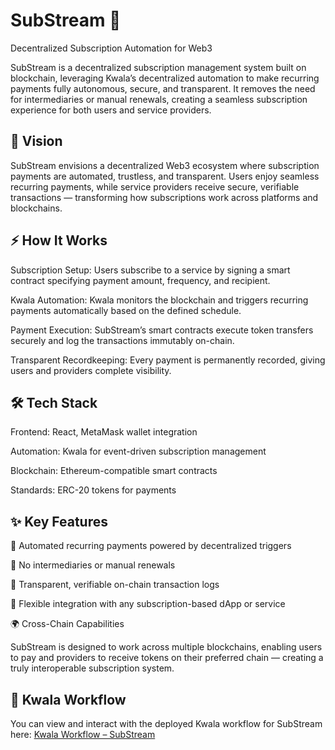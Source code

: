 # SubStream 🚀

Decentralized Subscription Automation for Web3

SubStream is a decentralized subscription management system built on blockchain, leveraging Kwala’s decentralized automation to make recurring payments fully autonomous, secure, and transparent. It removes the need for intermediaries or manual renewals, creating a seamless subscription experience for both users and service providers.

## 🔮 Vision

SubStream envisions a decentralized Web3 ecosystem where subscription payments are automated, trustless, and transparent. Users enjoy seamless recurring payments, while service providers receive secure, verifiable transactions — transforming how subscriptions work across platforms and blockchains.

## ⚡ How It Works

Subscription Setup: Users subscribe to a service by signing a smart contract specifying payment amount, frequency, and recipient.

Kwala Automation: Kwala monitors the blockchain and triggers recurring payments automatically based on the defined schedule.

Payment Execution: SubStream’s smart contracts execute token transfers securely and log the transactions immutably on-chain.

Transparent Recordkeeping: Every payment is permanently recorded, giving users and providers complete visibility.

## 🛠 Tech Stack

Frontend: React, MetaMask wallet integration

Automation: Kwala for event-driven subscription management

Blockchain: Ethereum-compatible smart contracts

Standards: ERC-20 tokens for payments

## ✨ Key Features

🔁 Automated recurring payments powered by decentralized triggers

💸 No intermediaries or manual renewals

🧾 Transparent, verifiable on-chain transaction logs

🧠 Flexible integration with any subscription-based dApp or service

🌍 Cross-Chain Capabilities

SubStream is designed to work across multiple blockchains, enabling users to pay and providers to receive tokens on their preferred chain — creating a truly interoperable subscription system.

## 📌 Kwala Workflow

You can view and interact with the deployed Kwala workflow for SubStream here: [Kwala Workflow – SubStream](https://kwala.network/yaml-editor?yaml=Name%3A+SubStream_final_d3fa_6a01%0ATrigger%3A%0A++TriggerSourceContract%3A+NA%0A++TriggerChainID%3A+NA%0A++TriggerEventName%3A+NA%0A++TriggerEventFilter%3A+NA%0A++TriggerSourceContractABI%3A+NA%0A++TriggerPrice%3A+NA%0A++RecurringSourceContract%3A+NA%0A++RecurringChainID%3A+NA%0A++RecurringEventName%3A+NA%0A++RecurringEventFilter%3A+NA%0A++RecurringSourceContractABI%3A+NA%0A++RecurringPrice%3A+NA%0A++RepeatEvery%3A+30d%0A++ExecuteAfter%3A+immediate%0A++ExpiresIn%3A+1884522120%0A++Meta%3A+NA%0A++ActionStatusNotificationPOSTURL%3A+https%3A%2F%2Fworkflow-notification-test.kalp.network%2Fpush_notification%0A++ActionStatusNotificationAPIKey%3A+NA%0AActions%3A%0A++-+Name%3A+payement%0A++++Type%3A+post%0A++++APIEndpoint%3A+https%3A%2F%2F0214195035fb.ngrok-free.app%2Fexecute-payment%0A++++APIPayload%3A%0A++++++wallet_address%3A+%270x64837E3827FCcF0aD406A6D6fC3dD3De0234D3fA%27%0A++++TargetContract%3A+NA%0A++++TargetFunction%3A+NA%0A++++TargetParams%3A+%0A++++ChainID%3A+NA%0A++++EncodedABI%3A+NA%0A++++Bytecode%3A+NA%0A++++Metadata%3A+NA%0A++++RetriesUntilSuccess%3A+5%0AExecution%3A%0A++Mode%3A+parallel%0A&name=SubStream_final_d3fa_6a01&status=WORKFLOW_DEPLOYED&workflowId=SubStream_final_d3fa_6a01&lastRun=Never&nextRun=Never&lastSaved=07%2F10%2F2025%2C+01%3A04%3A29)
